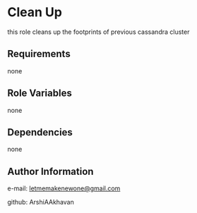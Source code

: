 Clean Up
=========

this role cleans up the footprints of previous cassandra cluster

Requirements
------------

none

Role Variables
--------------

none

Dependencies
------------

none

Author Information
------------------

e-mail: letmemakenewone@gmail.com

github: ArshiAAkhavan
